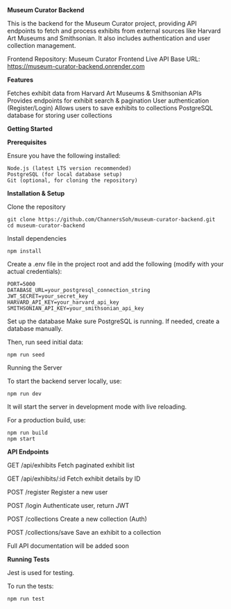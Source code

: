 **Museum Curator Backend**

This is the backend for the Museum Curator project, providing API endpoints to fetch and process exhibits from external sources like Harvard Art Museums and Smithsonian. It also includes authentication and user collection management.

Frontend Repository: Museum Curator Frontend
Live API Base URL: https://museum-curator-backend.onrender.com

**Features**

Fetches exhibit data from Harvard Art Museums & Smithsonian APIs
Provides endpoints for exhibit search & pagination
User authentication (Register/Login)
Allows users to save exhibits to collections
PostgreSQL database for storing user collections

**Getting Started**

**Prerequisites**

Ensure you have the following installed:

    Node.js (latest LTS version recommended)
    PostgreSQL (for local database setup)
    Git (optional, for cloning the repository)

**Installation & Setup**

Clone the repository

    git clone https://github.com/ChannersSoh/museum-curator-backend.git
    cd museum-curator-backend

Install dependencies

    npm install

Create a .env file in the project root and add the following (modify with your actual credentials):

    PORT=5000
    DATABASE_URL=your_postgresql_connection_string
    JWT_SECRET=your_secret_key
    HARVARD_API_KEY=your_harvard_api_key
    SMITHSONIAN_API_KEY=your_smithsonian_api_key

Set up the database Make sure PostgreSQL is running. If needed, create a database manually.

Then, run seed initial data:

    npm run seed

Running the Server

To start the backend server locally, use:

    npm run dev

It will start the server in development mode with live reloading.

For a production build, use:

    npm run build
    npm start

**API Endpoints**

GET	/api/exhibits	Fetch paginated exhibit list

GET	/api/exhibits/:id	Fetch exhibit details by ID

POST	/register	Register a new user

POST	/login	Authenticate user, return JWT

POST	/collections	Create a new collection (Auth)

POST	/collections/save	Save an exhibit to a collection

Full API documentation will be added soon

**Running Tests**

Jest is used for testing.

To run the tests:

    npm run test
